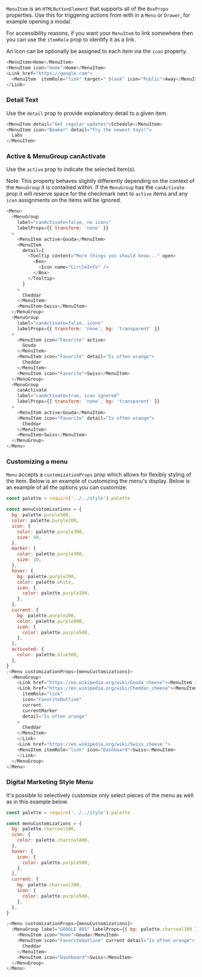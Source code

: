 `MenuItem` is an `HTMLButtonElement` that supports all of the `BoxProps` properties. Use this for triggering actions from with in a `Menu` or `Drawer`, for example opening a modal.

For accessibility reasons, if you want your `MenuItem` to link somewhere then you can use the `itemRole` prop to identify it as a link.

An icon can be optionally be assigned to each item via the `icon` property.

```js
<MenuItem>Home</MenuItem>
<MenuItem icon="Home">Home</MenuItem>
<Link href="https://google.com">
  <MenuItem  itemRole="link" target="_blank" icon="Public">Away</MenuItem>
</Link>
```

### Detail Text

Use the `detail` prop to provide explanatory detail to a given item.

```js
<MenuItem detail="Get regular updates">Schedule</MenuItem>
<MenuItem icon="Beaker" detail="Try the newest toys!">
  Labs
</MenuItem>
```

### Active & MenuGroup canActivate

Use the `active` prop to indicate the selected item(s).

Note: This property behaves slightly differently depending on the context of the `MenuGroup` it is contained within. If the `MenuGroup` has the `canActivate` prop it will reserve space for the checkmark next to `active` items and any `icon` assignments on the items will be ignored.

```js
<Menu>
  <MenuGroup
    label="canActivate=false, no icons"
    labelProps={{ transform: 'none' }}
  >
    <MenuItem active>Gouda</MenuItem>
    <MenuItem
      detail={
        <Tooltip content="More things you should know..." open>
          <Box>
            <Icon name="CircleInfo" />
          </Box>
        </Tooltip>
      }
    >
      Cheddar
    </MenuItem>
    <MenuItem>Swiss</MenuItem>
  </MenuGroup>
  <MenuGroup
    label="canActivate=false, icons"
    labelProps={{ transform: 'none', bg: 'transparent' }}
  >
    <MenuItem icon="Favorite" active>
      Gouda
    </MenuItem>
    <MenuItem icon="Favorite" detail="Is often orange">
      Cheddar
    </MenuItem>
    <MenuItem icon="Favorite">Swiss</MenuItem>
  </MenuGroup>
  <MenuGroup
    canActivate
    label="canActivate=true, icon ignored"
    labelProps={{ transform: 'none', bg: 'transparent' }}
  >
    <MenuItem active>Gouda</MenuItem>
    <MenuItem icon="Favorite" detail="Is often orange">
      Cheddar
    </MenuItem>
    <MenuItem>Swiss</MenuItem>
  </MenuGroup>
</Menu>
```


### Customizing a menu

`Menu` accepts a `customizationProps` prop which allows for flexibly styling of the item. Below is an example of customizing the menu's display. Below is an example of all the options you can customize.

```js
const palette = require('../../style').palette

const menuCustomizations = {
  bg: palette.purple500,
  color: palette.purple200,
  icon: {
    color: palette.purple300,
    size: 40,
  },
  marker: {
    color: palette.purple300,
    size: 10,
  },
  hover: {
    bg: palette.purple700,
    color: palette.white,
    icon: {
      color: palette.purple100,
    },
  },
  current: {
    bg: palette.purple200,
    color: palette.purple900,
    icon: {
      color: palette.purple500,
    },
  },
  activated: {
    color: palette.blue500,
  },
}
;<Menu customizationProps={menuCustomizations}>
  <MenuGroup>
    <Link href="https://en.wikipedia.org/wiki/Gouda_cheese"><MenuItem itemRole="link" icon="Home">Gouda</MenuItem></Link>
    <Link href="https://en.wikipedia.org/wiki/Cheddar_cheese"><MenuItem
      itemRole="link"
      icon="FavoriteOutline"
      current
      currentMarker
      detail="Is often orange"
    >
      Cheddar
    </MenuItem>
    </Link>
    <Link href="https://en.wikipedia.org/wiki/Swiss_cheese`">
    <MenuItem itemRole="link" icon="Dashboard">Swiss</MenuItem>
    </Link>
  </MenuGroup>
</Menu>
```

### Digital Marketing Style Menu

It's possible to selectively customize only select pieces of the menu as well as in this example below.

```js
const palette = require('../../style').palette

const menuCustomizations = {
  bg: palette.charcoal100,
  icon: {
    color: palette.charcoal800,
  },
  hover: {
    icon: {
      color: palette.purple500,
    },
  },
  current: {
    bg: palette.charcoal200,
    icon: {
      color: palette.purple500,
    },
  },
}

;<Menu customizationProps={menuCustomizations}>
  <MenuGroup label="GOOGLE ADS" labelProps={{ bg: palette.charcoal100 }}>
    <MenuItem icon="Home">Gouda</MenuItem>
    <MenuItem icon="FavoriteOutline" current detail="Is often orange">
      Cheddar
    </MenuItem>
    <MenuItem icon="Dashboard">Swiss</MenuItem>
  </MenuGroup>
</Menu>
```
